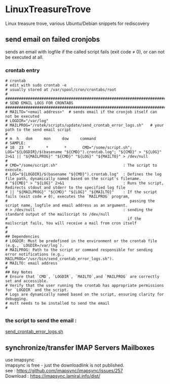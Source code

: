 # LinuxTreasureTrove
Linux treasure trove, various Ubuntu/Debian snippets for rediscovery


## send email on failed cronjobs
sends an email with logfile if the called script fails (exit code ≠ 0), or can not be executed at all. 

### crontab entry

```config
# crontab 
# edit with sudo crontab -e
# usually stored at /var/spool/cron/crontabs/root
#
############################################################################################
# SEND EMAIL LOGS FOR CRONTABS
############################################################################################
# MAILTO="<email address>"  # sends email if the cronjob itself can not be executed
# LOGDIR="/var/log"
# MAILPROG="/rotek/scripts/update/send_crontab_error_logs.sh"   # your path to the send email script 
#
# m  h   dom     mon     dow     command
# SAMPLE: 
# 10  23  *       *       *       CMD="/some/script.sh"; LOG="${LOGDIR}/$(basename "${CMD}").crontab.log"; "${CMD}" > "${LOG}" 2>&1 || "${MAILPROG}" "${CMD}" "${LOG}" "${MAILTO}" > /dev/null
#
# CMD="/some/script.sh"                             : The script to execute.
# LOG="${LOGDIR}/$(basename "${CMD}").crontab.log"  : Defines the log file path, dynamically named based on the script's filename.
# "${CMD}" > "${LOG}" 2>&1                          : Runs the script, Redirects stdout and stderr to the specified log file
# || "${MAILPROG}" "${CMD}" "${LOG}" "${MAILTO}"    : If the script fails (exit code ≠ 0), executes the `MAILPROG` program, 
#                                                      passing the script name, logfile and email address as an argument.
# > /dev/null                                       : sending the standard output of the mailscript to /dev/null
#                                                     if the mailscript fails, You will receive a mail from cron itself
#
# 
## Dependencies
# LOGDIR: Must be predefined in the environment or the crontab file (e.g., `LOGDIR=/var/log`).
# MAILPROG: Path to the script or command responsible for sending error notifications (e.g., MAILPROG="/usr/bin/send_crontab_error_logs.sh").
# MAILTO: email address
#
## Key Notes
# Ensure that `CMD`, `LOGDIR`, `MAILTO`,and `MAILPROG` are correctly set and accessible.
# Verify that the user running the crontab has appropriate permissions for `LOGDIR` and the script.
# Logs are dynamically named based on the script, ensuring clarity for debugging.
# mutt needs to be installed to send the email 
#
```

### the script to send the email : 

[send_crontab_error_logs.sh](https://github.com/RotekHandelsGmbH/LinuxTreasureTrove/scripts/send_crontab_error_logs.sh)


## synchronize/transfer IMAP Servers Mailboxes
use imapsync  
imapsync is free - just the downloadlink is not published.  
see : https://github.com/imapsync/imapsync/issues/257  
Download : https://imapsync.lamiral.info/dist/  

